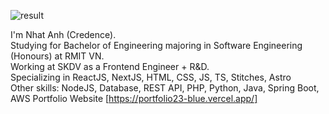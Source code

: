 

![result](https://user-images.githubusercontent.com/72392353/170181081-29cfa155-45e3-4757-840f-d0df979f19ef.gif)

I'm Nhat Anh (Credence).</br>
Studying for Bachelor of Engineering majoring in Software Engineering (Honours) at RMIT VN.</br>
Working at SKDV as a Frontend Engineer + R&D.</br>
Specializing in ReactJS, NextJS, HTML, CSS, JS, TS, Stitches, Astro</br>
Other skills: NodeJS, Database, REST API, PHP, Python, Java, Spring Boot, AWS
Portfolio Website [https://portfolio23-blue.vercel.app/]
